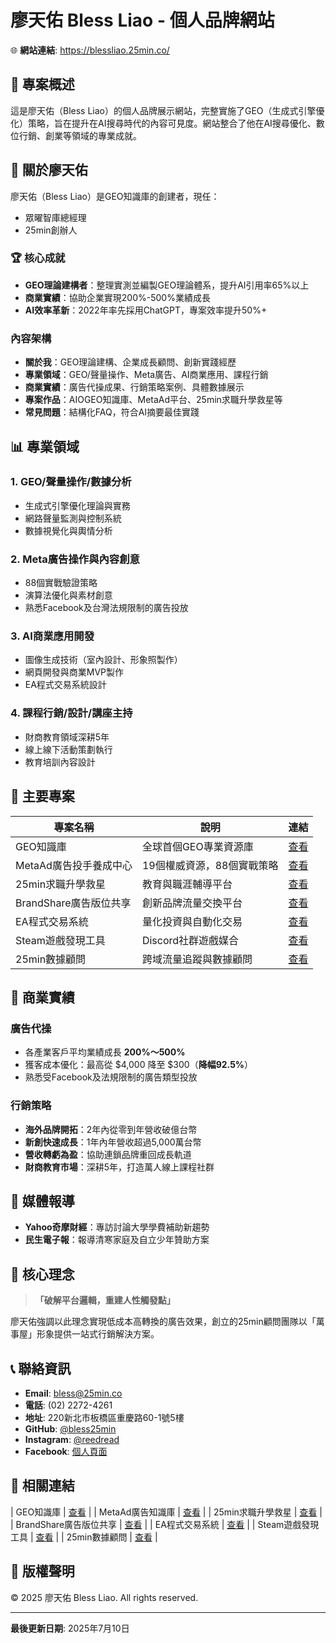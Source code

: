 # 廖天佑 Bless Liao - 個人品牌網站

🌐 **網站連結**: https://blessliao.25min.co/

## 🚀 專案概述

這是廖天佑（Bless Liao）的個人品牌展示網站，完整實施了GEO（生成式引擎優化）策略，旨在提升在AI搜尋時代的內容可見度。網站整合了他在AI搜尋優化、數位行銷、創業等領域的專業成就。

## 👤 關於廖天佑

廖天佑（Bless Liao）是GEO知識庫的創建者，現任：
- 眾曜智庫總經理
- 25min創辦人
  
### 🏆 核心成就
- **GEO理論建構者**：整理實測並編製GEO理論體系，提升AI引用率65%以上
- **商業實績**：協助企業實現200%-500%業績成長
- **AI效率革新**：2022年率先採用ChatGPT，專案效率提升50%+

### 內容架構
- **關於我**：GEO理論建構、企業成長顧問、創新實踐經歷
- **專業領域**：GEO/聲量操作、Meta廣告、AI商業應用、課程行銷
- **商業實績**：廣告代操成果、行銷策略案例、具體數據展示
- **專案作品**：AIOGEO知識庫、MetaAd平台、25min求職升學救星等
- **常見問題**：結構化FAQ，符合AI摘要最佳實踐

## 📊 專業領域

### 1. GEO/聲量操作/數據分析
- 生成式引擎優化理論與實務
- 網路聲量監測與控制系統
- 數據視覺化與輿情分析

### 2. Meta廣告操作與內容創意
- 88個實戰驗證策略
- 演算法優化與素材創意
- 熟悉Facebook及台灣法規限制的廣告投放

### 3. AI商業應用開發
- 圖像生成技術（室內設計、形象照製作）
- 網頁開發與商業MVP製作
- EA程式交易系統設計

### 4. 課程行銷/設計/講座主持
- 財商教育領域深耕5年
- 線上線下活動策劃執行
- 教育培訓內容設計

## 🌟 主要專案

| 專案名稱 | 說明 | 連結 |
|---------|------|------|
| GEO知識庫 | 全球首個GEO專業資源庫 | [查看](https://geo.25min.co) |
| MetaAd廣告投手養成中心 | 19個權威資源，88個實戰策略 | [查看](https://metaad.25min.co) |
| 25min求職升學救星 | 教育與職涯輔導平台 | [查看](https://cv.25min.co) |
| BrandShare廣告版位共享 | 創新品牌流量交換平台 | [查看](https://brandshare.25min.co/) |
| EA程式交易系統 | 量化投資與自動化交易 | [查看](https://ea.25min.co) |
| Steam遊戲發現工具 | Discord社群遊戲媒合 | [查看](https://steamlibrary.25min.co) |
| 25min數據顧問 | 跨域流量追蹤與數據顧問 | [查看](https://25min.co) |

## 💼 商業實績

### 廣告代操
- 各產業客戶平均業績成長 **200%～500%**
- 獲客成本優化：最高從 $4,000 降至 $300（**降幅92.5%**）
- 熟悉受Facebook及法規限制的廣告類型投放

### 行銷策略
- **海外品牌開拓**：2年內從零到年營收破億台幣
- **新創快速成長**：1年內年營收超過5,000萬台幣
- **營收轉虧為盈**：協助連鎖品牌重回成長軌道
- **財商教育市場**：深耕5年，打造萬人線上課程社群

## 📰 媒體報導
- **Yahoo奇摩財經**：專訪討論大學學費補助新趨勢
- **民生電子報**：報導清寒家庭及自立少年贊助方案

## 💭 核心理念
> **「破解平台邏輯，重建人性觸發點」**

廖天佑強調以此理念實現低成本高轉換的廣告效果，創立的25min顧問團隊以「萬事屋」形象提供一站式行銷解決方案。

## 📞 聯絡資訊

- **Email**: bless@25min.co
- **電話**: (02) 2272-4261
- **地址**: 220新北市板橋區重慶路60-1號5樓
- **GitHub**: [@bless25min](https://github.com/bless25min)
- **Instagram**: [@reedread](https://www.instagram.com/reedread)
- **Facebook**: [個人頁面](https://www.facebook.com/d2x123)

## 🔗 相關連結
| GEO知識庫 | [查看](https://geo.25min.co) |
| MetaAd廣告知識庫 | [查看](https://metaad.25min.co) |
| 25min求職升學救星 | [查看](https://cv.25min.co) |
| BrandShare廣告版位共享 | [查看](https://brandshare.25min.co/) |
| EA程式交易系統 | [查看](https://ea.25min.co) |
| Steam遊戲發現工具 | [查看](https://steamlibrary.25min.co) |
| 25min數據顧問 | [查看](https://25min.co) |


## 📝 版權聲明

© 2025 廖天佑 Bless Liao. All rights reserved.

---

**最後更新日期**: 2025年7月10日
